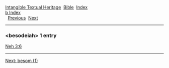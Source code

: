 [Intangible Textual Heritage](../../index)  [Bible](../index) 
[Index](index)   
[b Index](_b_)  
  [Previous](c01328)  [Next](c01330) 

------------------------------------------------------------------------

### &lt;besodeiah&gt; 1 entry

[Neh 3:6](../kjv/neh003.htm#006)  

------------------------------------------------------------------------

[Next: besom (1)](c01330)
